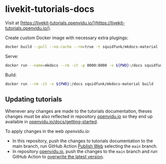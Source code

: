# livekit-tutorials-docs

Visit at [https://livekit-tutorials.openvidu.io/](https://livekit-tutorials.openvidu.io/).

Create custom Docker image with necessary extra plugings:

```bash
docker build --pull --no-cache --rm=true -t squidfunk/mkdocs-material .
```

Serve:

```bash
docker run --name=mkdocs --rm -it -p 8000:8000 -v ${PWD}:/docs squidfunk/mkdocs-material
```

Build:

```bash
docker run --rm -it -v ${PWD}:/docs squidfunk/mkdocs-material build
```

## Updating tutorials

Whenever any changes are made to the tutorials documentation, theses changes must be also reflected in repository [openvidu.io](https://github.com/OpenVidu/openvidu.io) so they end up available in [openvidu.io/docs/getting-started](https://openvidu.io/docs/getting-started/).

To apply changes in the web _openvidu.io_:

- In this repository, push the changes to tutorials documentation to the main branch, run GitHub Action [Publish Web](https://github.com/OpenVidu/livekit-tutorials-docs/actions/workflows/publish-web.yaml) selecting the `main` branch.
- In repository [openvidu.io](https://github.com/OpenVidu/openvidu.io), push the changes to the `main` branch and run GitHub Action to [overwrite the latest version](#overwriting-the-latest-version).
